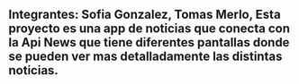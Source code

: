 ## Integrantes: Sofia Gonzalez, Tomas Merlo, Esta proyecto es una app de noticias que conecta con la Api News que tiene diferentes pantallas donde se pueden ver mas detalladamente las distintas noticias. ##